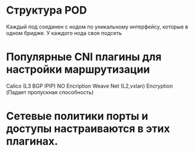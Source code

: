 # Структура POD

Каждый под соединен с нодом по уникальному интерфейсу, которые в одном бридже.
У каждого нода своя подсеть

# Популярные CNI плагины для настройки маршрутизации

Calico (L3 BGP IPIP) NO Encription
Weave Net (L2,vxlan) Encryption (Падает пропускная способность)

# Сетевые политики порты и доступы настраиваются в этих плагинах.
